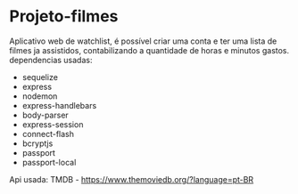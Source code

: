 # Projeto-filmes
Aplicativo web de watchlist, é possível criar uma conta e ter uma lista de filmes ja assistidos, contabilizando a quantidade de horas e minutos gastos.
dependencias usadas: 
- sequelize
- express
- nodemon
- express-handlebars
- body-parser
- express-session
- connect-flash
- bcryptjs
- passport
- passport-local

Api usada:
TMDB - https://www.themoviedb.org/?language=pt-BR 
